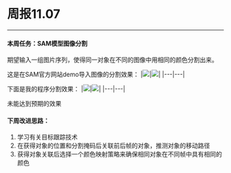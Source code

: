 # 周报11.07
---

#### 本周任务：SAM模型图像分割
期望输入一组图片序列，使得同一对象在不同的图像中用相同的颜色分割出来。


这是在SAM官方网站demo导入图像的分割效果：
|![](\image\8.png)|![](\image\1.png)|
|---|---|

下面是我的程序分割效果：
|![](\image\1.jpg)|![](\image\3.jpg)|
|---|---|

未能达到预期的效果

#### 下周改进思路：
1. 学习有关目标跟踪技术
2. 在获得对象的位置和分割掩码后关联前后帧的对象，推测对象的移动路径
3. 获得对象关联后选择一个颜色映射策略来确保相同对象在不同帧中具有相同的颜色

